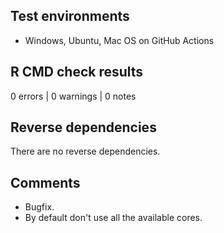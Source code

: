 ## Test environments

* Windows, Ubuntu, Mac OS on GitHub Actions

## R CMD check results

0 errors | 0 warnings | 0 notes

## Reverse dependencies

There are no reverse dependencies.

## Comments

* Bugfix.
* By default don't use all the available cores.
